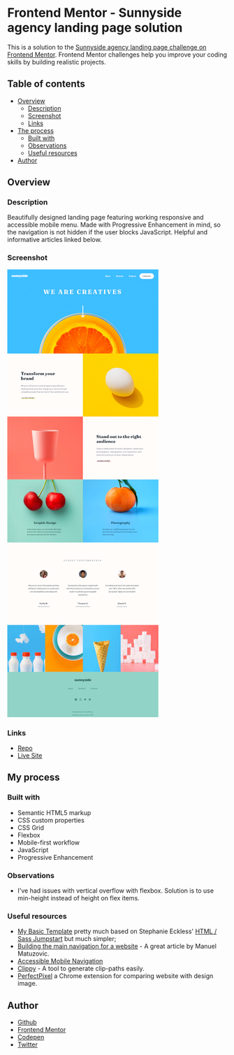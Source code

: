 # Frontend Mentor - Sunnyside agency landing page solution

This is a solution to the [Sunnyside agency landing page challenge on Frontend Mentor](https://www.frontendmentor.io/challenges/sunnyside-agency-landing-page-7yVs3B6ef). Frontend Mentor challenges help you improve your coding skills by building realistic projects.

## Table of contents

- [Overview](#overview)
  - [Description](#description)
  - [Screenshot](#screenshot)
  - [Links](#links)
- [The process](#the-process)
  - [Built with](#built-with)
  - [Observations](#observations)
  - [Useful resources](#useful-resources)
- [Author](#author)

## Overview

### Description

Beautifully designed landing page featuring working responsive and accessible mobile menu. Made with Progressive Enhancement in mind, so the navigation is not hidden if the user blocks JavaScript. Helpful and informative articles linked below.

### Screenshot

![](screenshot.png)

### Links

- [Repo](https://github.com/je-jo/sunnyside-agency-landing-page)
- [Live Site](https://je-jo.github.io/sunnyside-agency-landing-page/)

## My process

### Built with

- Semantic HTML5 markup
- CSS custom properties
- CSS Grid
- Flexbox
- Mobile-first workflow
- JavaScript
- Progressive Enhancement

### Observations

- I've had issues with vertical overflow with flexbox. Solution is to use min-height instead of height on flex items.

### Useful resources

- [My Basic Template](https://github.com/je-jo/basic-template) pretty much based on Stephanie Eckless' [HTML / Sass Jumpstart](https://github.com/5t3ph/html-sass-jumpstart) but much simpler;
- [Building the main navigation for a website](https://web.dev/website-navigation/) - A great article by Manuel Matuzovic.
- [Accessible Mobile Navigation](https://www.a11ymatters.com/pattern/mobile-nav/)
- [Clippy](https://bennettfeely.com/clippy/) - A tool to generate clip-paths easily.
- [PerfectPixel](https://www.welldonecode.com/perfectpixel/) a Chrome extension for comparing website with design image.

## Author

- [Github](https://github.com/je-jo)
- [Frontend Mentor](https://www.frontendmentor.io/profile/je-jo)
- [Codepen](https://codepen.io/je-jo)
- [Twitter](https://twitter.com/jelena_jo_)